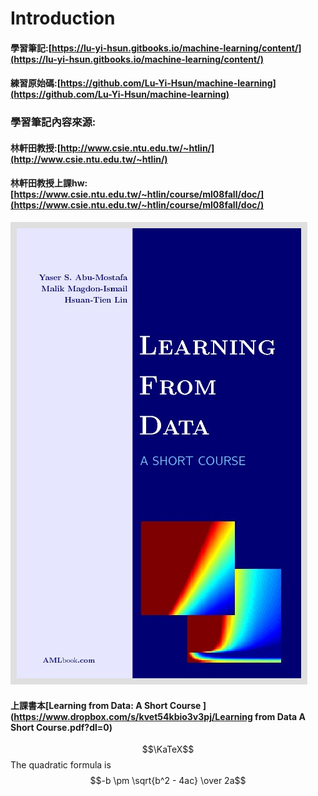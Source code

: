 # Introduction

#### 

#### 學習筆記:[https://lu-yi-hsun.gitbooks.io/machine-learning/content/](https://lu-yi-hsun.gitbooks.io/machine-learning/content/)

#### 練習原始碼:[https://github.com/Lu-Yi-Hsun/machine-learning](https://github.com/Lu-Yi-Hsun/machine-learning)

### 學習筆記內容來源:

#### 林軒田教授:[http://www.csie.ntu.edu.tw/~htlin/](http://www.csie.ntu.edu.tw/~htlin/)

#### 林軒田教授上課hw:[https://www.csie.ntu.edu.tw/~htlin/course/ml08fall/doc/](https://www.csie.ntu.edu.tw/~htlin/course/ml08fall/doc/)

![](/assets/book.jpg)

#### 上課書本[Learning from Data: A Short Course ](https://www.dropbox.com/s/kvet54kbio3v3pj/Learning from Data A Short Course.pdf?dl=0)

$$\KaTeX$$
 The quadratic formula is $$-b \pm \sqrt{b^2 - 4ac} \over 2a$$
 
  